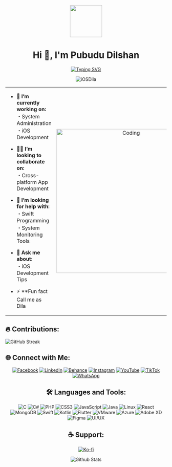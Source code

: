 <p align="center" >
<img  src = "https://github.com/7oSkaaa/7oSkaaa/blob/main/Images/about_me.gif?raw=true" width = 100px></p>

<h1 align="center">Hi 👋,  I'm Pubudu Dilshan</h1>

<p align="center">
  <a href="https://git.io/typing-svg"><img src="https://readme-typing-svg.demolab.com?font=Fira+Code&pause=1000&color=D2A306&center=true&vCenter=true&random=false&width=600&lines=Experienced +IT+Professional;Always+learning+new+things;Using+Software+as+a+solution+for+every+Problem" alt="Typing SVG" /></a>

</p>

<p align="center"> <img src="https://komarev.com/ghpvc/?username=iOSDila&label=Profile%20views&color=0e75b6&style=flat" alt="iOSDila" /> </p>

<table align="center">
<tr border="none">
<td width="50%" align="left">

- 🌱 **I’m currently working on:**<br>
  ・System Administration<br>
  ・iOS Development<br>

- 🧑‍🎓 **I’m looking to collaborate on:**<br>
  ・Cross-platform App Development<br>

- 🤝 **I’m looking for help with:**<br>
  ・Swift Programming<br>
  ・System Monitoring Tools<br>

- 💬 **Ask me about:**<br>
  ・iOS Development Tips<br>

- ⚡ **Fun fact Call me as Dila


</td>
<td width="50%" align="center">

  <img align="center" alt="Coding" width="450" src="https://repository-images.githubusercontent.com/588181932/e36ec678-7984-4cdd-8e4c-a3932772ff8e">

  
  </td>
</tr>
</table>


<div class="container">
  <h2>🔥 Contributions:</h2>
  <img src="http://github-readme-streak-stats.herokuapp.com?user=scar1109&theme=radical" alt="GitHub Streak">
</div>

  <h2>🌐 Connect with Me:</h2>
  <p align="center">
    <a href="https://www.facebook.com/D.K.Pubudu.Dilshan/"><img src="https://img.icons8.com/color/48/000000/facebook.png" alt="Facebook"/></a>
    <a href="https://www.linkedin.com/in/pubududilshan/"><img src="https://img.icons8.com/color/48/000000/linkedin.png" alt="LinkedIn"/></a>
    <a href="https://www.behance.net/pubududilshan"><img src="https://img.icons8.com/color/48/000000/behance.png" alt="Behance"/></a>
    <a href="https://www.instagram.com/dila_z_97/"><img src="https://img.icons8.com/color/48/000000/instagram-new.png" alt="Instagram"/></a>
    <a href="https://www.youtube.com/@pubududilshan4769"><img src="https://img.icons8.com/color/48/000000/youtube-play.png" alt="YouTube"/></a>
    <a href="https://www.tiktok.com/@tech_with_dila"><img src="https://img.icons8.com/color/48/000000/tiktok.png" alt="TikTok"/></a>
    <a href="https://wa.me/94713620406"><img src="https://img.icons8.com/color/48/000000/whatsapp.png" alt="WhatsApp"/></a>
  </p>
</div>

<div style="text-align: center; margin-top: 20px;">
  <h2>🛠️ Languages and Tools:</h2>
  <p align="center">
    <img src="https://img.icons8.com/color/48/000000/c-programming.png" alt="C"/>
    <img src="https://img.icons8.com/color/48/000000/c-sharp-logo.png" alt="C#"/>
    <img src="https://img.icons8.com/color/48/000000/php.png" alt="PHP"/>
    <img src="https://img.icons8.com/color/48/000000/css3.png" alt="CSS3"/>
    <img src="https://img.icons8.com/color/48/000000/javascript.png" alt="JavaScript"/>
    <img src="https://img.icons8.com/color/48/000000/java-coffee-cup-logo.png" alt="Java"/>
    <img src="https://img.icons8.com/color/48/000000/linux.png" alt="Linux"/>
    <img src="https://img.icons8.com/color/48/000000/react-native.png" alt="React"/>
    <img src="https://img.icons8.com/color/48/000000/mongodb.png" alt="MongoDB"/>
    <img src="https://img.icons8.com/color/48/000000/swift.png" alt="Swift"/>
    <img src="https://img.icons8.com/color/48/000000/kotlin.png" alt="Kotlin"/>
    <img src="https://img.icons8.com/color/48/000000/flutter.png" alt="Flutter"/>
    <img src="https://img.icons8.com/color/48/000000/vmware.png" alt="VMware"/>
    <img src="https://img.icons8.com/color/48/000000/azure.png" alt="Azure"/>
    <img src="https://img.icons8.com/color/48/000000/adobe-xd.png" alt="Adobe XD"/>
    <img src="https://img.icons8.com/color/48/000000/figma.png" alt="Figma"/>
    <img src="https://img.icons8.com/color/48/000000/design.png" alt="UI/UX"/>
  </p>
</div>

<div style="text-align: center; margin-top: 20px;">
  <h2>☕ Support:</h2>
 <p align="center">
    <a href="https://ko-fi.com/pubududilshan" target="_blank">
      <img src="https://img.shields.io/badge/Support%20Me%20on%20Ko--fi-29ABE0?style=for-the-badge&logo=ko-fi&logoColor=white" alt="Ko-fi">
    </a>
  </p>
</div>

<p align="center">
        <img src="https://raw.githubusercontent.com/mayhemantt/mayhemantt/Update/svg/Bottom.svg" alt="Github Stats" />
</p>

